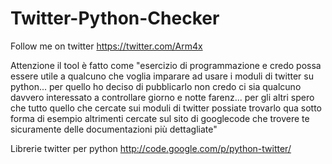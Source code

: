 Twitter-Python-Checker
======================
Follow me on twitter https://twitter.com/Arm4x

Attenzione il tool è fatto come "esercizio di programmazione e credo possa essere utile a qualcuno che voglia imparare ad usare i moduli di twitter su python... per quello ho deciso di pubblicarlo non credo ci sia qualcuno davvero interessato a controllare giorno e notte farenz... per gli altri spero che tutto quello che cercate sui moduli di twitter possiate trovarlo qua sotto forma di esempio altrimenti cercate sul sito di googlecode che trovere te sicuramente delle documentazioni più dettagliate"

Librerie twitter per python http://code.google.com/p/python-twitter/
